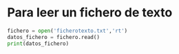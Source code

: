 # Para leer un fichero de texto

```python
fichero = open('ficherotexto.txt','rt')
datos_fichero = fichero.read()
print(datos_fichero)
```

